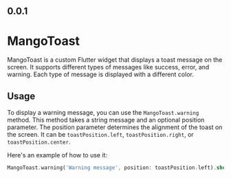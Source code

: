 ## 0.0.1

# MangoToast

MangoToast is a custom Flutter widget that displays a toast message on the screen. It supports different types of messages like success, error, and warning. Each type of message is displayed with a different color.

## Usage

To display a warning message, you can use the `MangoToast.warning` method. This method takes a string message and an optional position parameter. The position parameter determines the alignment of the toast on the screen. It can be `toastPosition.left`, `toastPosition.right`, or `toastPosition.center`.

Here's an example of how to use it:

```dart
MangoToast.warning('Warning message', position: toastPosition.left).show(context);
